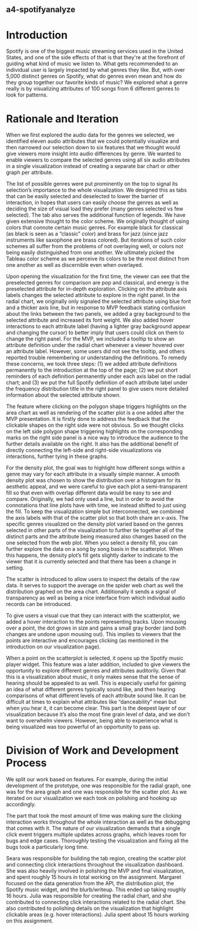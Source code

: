 ## a4-spotifyanalyze

# Introduction
Spotify is one of the biggest music streaming services used in the United States, and one of the side effects of that is that they're at the forefront of guiding what kind of music we listen to. What gets recommended to an individual user is largely impacted by what genres they like. But, with over 5,000 distinct genres on Spotify, what do genres even mean and how do they group together our favorite kinds of music? We explored what a genre really is by visualizing attributes of 100 songs from 6 different genres to look for patterns. 

# Rationale and Iteration
When we first explored the audio data for the genres we selected, we identified eleven audio attributes that we could potentially visualize and then narrowed our selection down to six features that we thought would give viewers more insight into audio differences by genre. We wanted to enable viewers to compare the selected genres using all six audio attributes in a single visualization instead of creating a separate bar chart or other graph per attribute. 

The list of possible genres were put prominently on the top to signal its selection’s importance to the whole visualization.  We designed this as tabs that can be easily selected and deselected to lower the barrier of interaction, in hopes that users can easily choose the genres as well as deciding the size of visual load they prefer (many genres selected vs few selected). The tab also serves the additional function of legends. We have given extensive thought to the color scheme.  We originally thought of using colors that connote certain music genres. For example black for classical (as black is seen as a “classic” color) and brass for jazz (since jazz instruments like saxophone are brass colored). But iterations of such color schemes all suffer from the problems of not overlaying well, or colors not being easily distinguished from one another. We ultimately picked the Tableau color scheme as we perceive its colors to be the most distinct from one another as well as discernible even when overlayed. 

Upon opening the visualization for the first time, the viewer can see that the preselected genres for comparison are pop and classical, and energy is the preselected attribute for in-depth exploration. Clicking on the attribute axis labels changes the selected attribute to explore in the right panel. In the radial chart, we originally only signaled the selected attribute using blue font and a thicker axis line, but in response to MVP feedback stating confusion about the links between the two panels, we added a gray background to the selected attribute and increased its font weight. We also added hover interactions to each attribute label (having a lighter gray background appear and changing the cursor) to better imply that users could click on them to change the right panel. For the MVP, we included a tooltip to show an attribute definition under the radial chart whenever a viewer hovered over an attribute label. However, some users did not see the tooltip, and others reported trouble remembering or understanding the definitions. To remedy these concerns, we took three steps: (1) we added attribute definitions permanently to the introduction at the top of the page; (2) we put short reminders of each definition permanently under each axis label on the radial chart; and (3) we put the full Spotify definition of each attribute label under the frequency distribution title in the right panel to give users more detailed information about the selected attribute shown. 

The feature where clicking on the polygon shape triggers highlights on the area chart as well as rendering of the scatter plot is a one added after the MVP presentation. It is firstly done to address the feedback that the clickable shapes on the right side were not obvious. So we thought clicks on the left side polygon shape triggering highlights on the corresponding marks on the right side panel is a nice way  to introduce the audience to the further details available on the right. It also has the additional benefit of directly connecting the left-side and right-side visualizations via interactions, further tying in these graphs. 

For the density plot, the goal was to highlight how different songs within a genre may vary for each attribute in a visually simple manner. A smooth density plot was chosen to show the distribution over a histogram for its aesthetic appeal, and we were careful to give each plot a semi-transparent fill so that even with overlap different data would be easy to see and compare. Originally, we had only used a line, but in order to avoid the connotations that line plots have with time, we instead shifted to just using the fill. To keep the visualization simple but interconnected, we combined the axis labels with that of the scatter plot so that both share an x-axis. The specific genres visualized on the density plot varied based on the genres selected in other parts of the visualization to further tie together all of the distinct parts and the attribute being measured also changes based on the one selected from the web plot. When you select a density fill, you can further explore the data on a song by song basis in the scatterplot. When this happens, the density plot’s fill gets slightly darker to indicate to the viewer that it is currently selected and that there has been a change in setting. 

The scatter is introduced to allow users to inspect the details of the raw data. It serves to support the average on the spider web chart as well the distribution graphed on the area chart. Additionally it sends a signal of transparency as well as being a nice interface from which individual audio records can be introduced.

To give users a visual cue that they can interact with the scatterplot, we added a hover interaction to the points representing tracks. Upon mousing over a point, the dot grows in size and gains a small gray border (and both changes are undone upon mousing out). This implies to viewers that the points are interactive and encourages clicking (as mentioned in the introduction on our visualization page). 

When a point on the scatterplot is selected, it opens up the Spotify music player widget. This feature was a later addition, included to give viewers the opportunity to explore different genres and attributes auditorily. Given that this is a visualization about music, it only makes sense that the sense of hearing should be appealed to as well. This is especially useful for gaining an idea of what different genres typically sound like, and then hearing comparisons of what different levels of each attribute sound like. It can be difficult at times to explain what attributes like “danceability” mean but when you hear it, it can become clear. This part is the deepest layer of our visualization because it’s also the most fine grain level of data, and we don’t want to overwhelm viewers. However, being able to experience what is being visualized was too powerful of an opportunity to pass up. 

# Division of Work and Development Process
We split our work based on features. For example, during the initial development of the prototype, one was responsible for the radial graph,  one was for the area graph and one was responsible for the scatter plot. As we iterated on our visualization we each took on polishing and hooking up accordingly.

The part that took the most amount of time was making sure the clicking interaction works throughout the whole interaction as well as the debugging that comes with it. The nature of our visualization demands that a single click event triggers multiple updates across graphs, which leaves room for bugs and edge cases.  Thoroughly testing the visualization and fixing all the bugs took a particularly long time.

Seara was responsible for building the tab region, creating the scatter plot and connecting click interactions throughout the visualization dashboard. She was also heavily involved in polishing the MVP and final visualization, and spent roughly 15 hours in total working on the assignment. Margaret focused on the data generation from the API, the distribution plot, the Spotify music widget, and the blurb/writeup. This ended up taking roughly 16 hours. Julia was responsible for creating the radial chart, and she contributed to connecting click interactions related to the radial chart. She also contributed to polishing details on the visualization that highlight clickable areas (e.g. hover interactions). Julia spent about 15 hours working on this assignment. 
